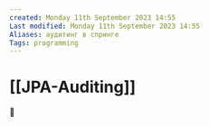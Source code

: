```yaml
---
created: Monday 11th September 2023 14:55
Last modified: Monday 11th September 2023 14:55
Aliases: аудитинг в спринге
Tags: programming
---
```


# [[JPA-Auditing]]

📌

